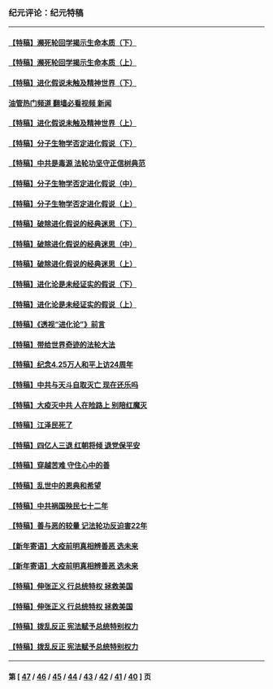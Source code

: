 ### 纪元评论：纪元特稿
---
#### [【特稿】濒死轮回学揭示生命本质（下）](../../pages/nsc424/n14069057.md?09090330) 
#### [【特稿】濒死轮回学揭示生命本质（上）](../../pages/nsc424/n14056006.md?09090330) 
#### [【特稿】进化假说未触及精神世界（下）](../../pages/nsc424/n14048707.md?09090330) 
#### [油管热门频道 翻墙必看视频 新闻](ok?09090330)
#### [【特稿】进化假说未触及精神世界（上）](../../pages/nsc424/n14042113.md?09090330) 
#### [【特稿】分子生物学否定进化假说（下）](../../pages/nsc424/n14038267.md?09090330) 
#### [【特稿】中共是毒源 法轮功坚守正信树典范](../../pages/nsc424/n14037281.md?09090330) 
#### [【特稿】分子生物学否定进化假说（中）](../../pages/nsc424/n14035548.md?09090330) 
#### [【特稿】分子生物学否定进化假说（上）](../../pages/nsc424/n14032398.md?09090330) 
#### [【特稿】破除进化假说的经典迷思（下）](../../pages/nsc424/n14029015.md?09090330) 
#### [【特稿】破除进化假说的经典迷思（中）](../../pages/nsc424/n14027341.md?09090330) 
#### [【特稿】破除进化假说的经典迷思（上）](../../pages/nsc424/n14024749.md?09090330) 
#### [【特稿】进化论是未经证实的假说（下）](../../pages/nsc424/n14022170.md?09090330) 
#### [【特稿】进化论是未经证实的假说（上）](../../pages/nsc424/n14020737.md?09090330) 
#### [【特稿】《透视“进化论”》前言](../../pages/nsc424/n14019941.md?09090330) 
#### [【特稿】带给世界奇迹的法轮大法](../../pages/nsc424/n13994132.md?09090330) 
#### [【特稿】纪念4.25万人和平上访24周年](../../pages/nsc424/n13980883.md?09090330) 
#### [【特稿】中共与天斗自取灭亡 现在还乐吗](../../pages/nsc424/n13897482.md?09090330) 
#### [【特稿】大疫灭中共 人在险路上 别陪红魔灭](../../pages/nsc424/n13890697.md?09090330) 
#### [【特稿】江泽民死了](../../pages/nsc424/n13876300.md?09090330) 
#### [【特稿】四亿人三退 红朝将倾 退党保平安](../../pages/nsc424/n13794378.md?09090330) 
#### [【特稿】穿越苦难 守住心中的善](../../pages/nsc424/n13784979.md?09090330) 
#### [【特稿】乱世中的恩典和希望](../../pages/nsc424/n13734687.md?09090330) 
#### [【特稿】中共祸国殃民七十二年](../../pages/nsc424/n13272607.md?09090330) 
#### [【特稿】善与恶的较量 记法轮功反迫害22年](../../pages/nsc424/n13086597.md?09090330) 
#### [【新年寄语】大疫前明真相辨善恶 选未来](../../pages/nsc424/n12660855.md?09090330) 
#### [【新年寄语】大疫前明真相辨善恶 选未来](../../pages/nsc424/n12660855.md?09090330) 
#### [【特稿】伸张正义 行总统特权 拯救美国](../../pages/nsc424/n12616806.md?09090330) 
#### [【特稿】伸张正义 行总统特权 拯救美国](../../pages/nsc424/n12616806.md?09090330) 
#### [【特稿】拨乱反正 宪法赋予总统特别权力](../../pages/nsc424/n12598306.md?09090330) 
#### [【特稿】拨乱反正 宪法赋予总统特别权力](../../pages/nsc424/n12598306.md?09090330) 

---
#### 第 [ [47](./47.md?09090330) / [46](./46.md?09090330) / [45](./45.md?09090330) / [44](./44.md?09090330) / [43](./43.md?09090330) / [42](./42.md?09090330) / [41](./41.md?09090330) / [40](./40.md?09090330) ] 页
